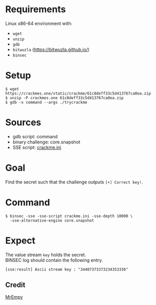 # Requirements

Linux x86-64 environment with:
- `wget`
- `unzip`
- `gdb`
- `bitwuzla` (https://bitwuzla.github.io/)
- `binsec`

# Setup

```console
$ wget  https://crackmes.one/static/crackme/61c8deff33c5d413767ca0ea.zip
$ unzip -P crackmes.one 61c8deff33c5d413767ca0ea.zip
$ gdb -x command --args ./trycrackme
```

# Sources

- gdb script:           command
- binary challenge:     core.snapshot
- SSE script:           [crackme.ini](./crackme.ini)

# Goal

Find the secret such that the challenge outputs `[+] Correct key!`.

# Command

```console
$ binsec -sse -sse-script crackme.ini -sse-depth 10000 \
  -sse-alternative-engine core.snapshot
```

# Expect

The value stream `key` holds the secret.  
BINSEC log should contain the following entry.

```console
[sse:result] Ascii stream key : "34407373373234353336"
```

## Credit

[MrEmpy](https://crackmes.one/user/MrEmpy)
